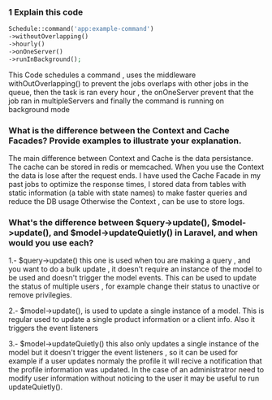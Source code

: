 ### 1  Explain this code 
```php
Schedule::command('app:example-command')
->withoutOverlapping()
->hourly()
->onOneServer()
->runInBackground();
```
This Code schedules a command , uses the middleware withOutOverlapping() to prevent the jobs overlaps with other jobs in the queue, then the task is ran every hour , the onOneServer prevent that the job ran in multipleServers and finally the command is running on background mode 


### What is the difference between the Context and Cache Facades? Provide examples to illustrate your explanation.

The main difference between Context and Cache is the data persistance. The cache can be stored in redis or memcached. When you use the Context the data is lose after the request ends.
I have used the Cache Facade in my past jobs to optimize the response times, I stored data from tables with static information (a table with state names) to make faster queries and reduce the DB usage 
Otherwise the Context , can be use to store logs. 


### What's the difference between $query->update(), $model->update(), and $model->updateQuietly() in Laravel, and when would you use each?

1.- $query->update() this one is used when tou are making a query , and you want to do a bulk update , it doesn't require an instance of the model to be used and doesn't trigger the model events. 
This can be used to update the status of multiple users , for example change their status to unactive or remove privilegies. 

2.-  $model->update(), is used to update a single instance of a model. This is regular used to update a single product information or a client info. Also it triggers the event listeners 

3.- $model->updateQuietly() this also only updates a single instance of the model but it doesn't trigger the event listeners , so it can be used for example if a user updates normaly the profile it will recive a notification that the profile information was updated.
In the case of an administratror need to modify user information without noticing to the user it may be useful to run updateQuietly().
